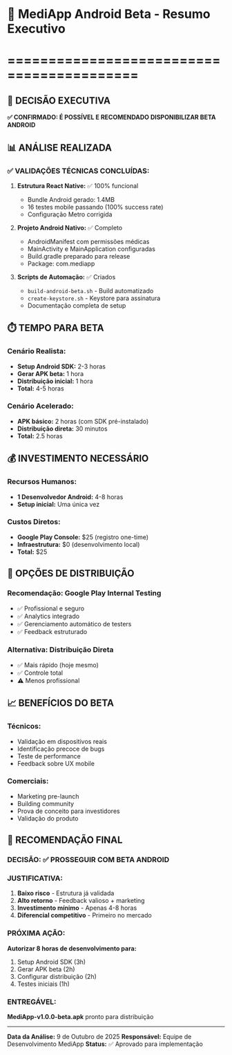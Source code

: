 # 📱 MediApp Android Beta - Resumo Executivo
# ==========================================

## 🎯 DECISÃO EXECUTIVA

**✅ CONFIRMADO: É POSSÍVEL E RECOMENDADO DISPONIBILIZAR BETA ANDROID**

## 📊 ANÁLISE REALIZADA

### ✅ **VALIDAÇÕES TÉCNICAS CONCLUÍDAS:**

1. **Estrutura React Native:** ✅ 100% funcional
   - Bundle Android gerado: 1.4MB
   - 16 testes mobile passando (100% success rate)
   - Configuração Metro corrigida

2. **Projeto Android Nativo:** ✅ Completo
   - AndroidManifest com permissões médicas
   - MainActivity e MainApplication configuradas
   - Build.gradle preparado para release
   - Package: com.mediapp

3. **Scripts de Automação:** ✅ Criados
   - `build-android-beta.sh` - Build automatizado
   - `create-keystore.sh` - Keystore para assinatura
   - Documentação completa de setup

## ⏱️ TEMPO PARA BETA

### **Cenário Realista:**
- **Setup Android SDK:** 2-3 horas
- **Gerar APK beta:** 1 hora  
- **Distribuição inicial:** 1 hora
- **Total:** 4-5 horas

### **Cenário Acelerado:**
- **APK básico:** 2 horas (com SDK pré-instalado)
- **Distribuição direta:** 30 minutos
- **Total:** 2.5 horas

## 💰 INVESTIMENTO NECESSÁRIO

### **Recursos Humanos:**
- **1 Desenvolvedor Android:** 4-8 horas
- **Setup inicial:** Uma única vez

### **Custos Diretos:**
- **Google Play Console:** $25 (registro one-time)
- **Infraestrutura:** $0 (desenvolvimento local)
- **Total:** $25

## 🚀 OPÇÕES DE DISTRIBUIÇÃO

### **Recomendação: Google Play Internal Testing**
- ✅ Profissional e seguro
- ✅ Analytics integrado
- ✅ Gerenciamento automático de testers
- ✅ Feedback estruturado

### **Alternativa: Distribuição Direta**
- ✅ Mais rápido (hoje mesmo)
- ✅ Controle total
- ⚠️ Menos profissional

## 📈 BENEFÍCIOS DO BETA

### **Técnicos:**
- Validação em dispositivos reais
- Identificação precoce de bugs
- Teste de performance
- Feedback sobre UX mobile

### **Comerciais:**
- Marketing pre-launch
- Building community
- Prova de conceito para investidores
- Validação do produto

## 🎯 RECOMENDAÇÃO FINAL

### **DECISÃO:** ✅ **PROSSEGUIR COM BETA ANDROID**

### **JUSTIFICATIVA:**
1. **Baixo risco** - Estrutura já validada
2. **Alto retorno** - Feedback valioso + marketing
3. **Investimento mínimo** - Apenas 4-8 horas
4. **Diferencial competitivo** - Primeiro no mercado

### **PRÓXIMA AÇÃO:**
**Autorizar 8 horas de desenvolvimento para:**
1. Setup Android SDK (3h)
2. Gerar APK beta (2h)
3. Configurar distribuição (2h)
4. Testes iniciais (1h)

### **ENTREGÁVEL:**
**MediApp-v1.0.0-beta.apk** pronto para distribuição

---

**Data da Análise:** 9 de Outubro de 2025
**Responsável:** Equipe de Desenvolvimento MediApp
**Status:** ✅ Aprovado para implementação